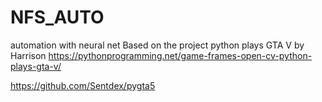 # NFS_AUTO
automation with neural net
Based on the project python plays GTA V by Harrison 
https://pythonprogramming.net/game-frames-open-cv-python-plays-gta-v/






https://github.com/Sentdex/pygta5
       
